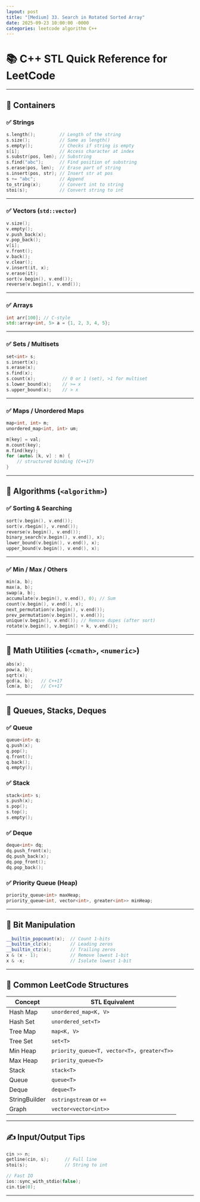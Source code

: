 ```yaml
---
layout: post
title: "[Medium] 33. Search in Rotated Sorted Array"
date: 2025-09-23 10:00:00 -0000
categories: leetcode algorithm C++
---
```


# 📚 C++ STL Quick Reference for LeetCode

---

## 🧰 Containers

### ✅ Strings

```cpp
s.length();         // Length of the string
s.size();           // Same as length()
s.empty();          // Checks if string is empty
s[i];               // Access character at index
s.substr(pos, len); // Substring
s.find("abc");      // Find position of substring
s.erase(pos, len);  // Erase part of string
s.insert(pos, str); // Insert str at pos
s += "abc";         // Append
to_string(x);       // Convert int to string
stoi(s);            // Convert string to int
```

---

### ✅ Vectors (`std::vector`)

```cpp
v.size();
v.empty();
v.push_back(x);
v.pop_back();
v[i];
v.front();
v.back();
v.clear();
v.insert(it, x);
v.erase(it);
sort(v.begin(), v.end());
reverse(v.begin(), v.end());
```

---

### ✅ Arrays

```cpp
int arr[100]; // C-style
std::array<int, 5> a = {1, 2, 3, 4, 5};
```

---

### ✅ Sets / Multisets

```cpp
set<int> s;
s.insert(x);
s.erase(x);
s.find(x);
s.count(x);          // 0 or 1 (set), >1 for multiset
s.lower_bound(x);    // >= x
s.upper_bound(x);    // > x
```

---

### ✅ Maps / Unordered Maps

```cpp
map<int, int> m;
unordered_map<int, int> um;

m[key] = val;
m.count(key);
m.find(key);
for (auto& [k, v] : m) {
    // structured binding (C++17)
}
```

---

## 🔄 Algorithms (`<algorithm>`)

### ✅ Sorting & Searching

```cpp
sort(v.begin(), v.end());
sort(v.rbegin(), v.rend());
reverse(v.begin(), v.end());
binary_search(v.begin(), v.end(), x);
lower_bound(v.begin(), v.end(), x);
upper_bound(v.begin(), v.end(), x);
```

---

### ✅ Min / Max / Others

```cpp
min(a, b);
max(a, b);
swap(a, b);
accumulate(v.begin(), v.end(), 0); // Sum
count(v.begin(), v.end(), x);
next_permutation(v.begin(), v.end());
prev_permutation(v.begin(), v.end());
unique(v.begin(), v.end()); // Remove dupes (after sort)
rotate(v.begin(), v.begin() + k, v.end());
```

---

## 📐 Math Utilities (`<cmath>`, `<numeric>`)

```cpp
abs(x);
pow(a, b);
sqrt(x);
gcd(a, b);   // C++17
lcm(a, b);   // C++17
```

---

## 🧵 Queues, Stacks, Deques

### ✅ Queue

```cpp
queue<int> q;
q.push(x);
q.pop();
q.front();
q.back();
q.empty();
```

### ✅ Stack

```cpp
stack<int> s;
s.push(x);
s.pop();
s.top();
s.empty();
```

### ✅ Deque

```cpp
deque<int> dq;
dq.push_front(x);
dq.push_back(x);
dq.pop_front();
dq.pop_back();
```

### ✅ Priority Queue (Heap)

```cpp
priority_queue<int> maxHeap;
priority_queue<int, vector<int>, greater<int>> minHeap;
```

---

## 🧠 Bit Manipulation

```cpp
__builtin_popcount(x);  // Count 1-bits
__builtin_clz(x);       // Leading zeros
__builtin_ctz(x);       // Trailing zeros
x & (x - 1);            // Remove lowest 1-bit
x & -x;                 // Isolate lowest 1-bit
```

---

## 📌 Common LeetCode Structures

| Concept       | STL Equivalent              |
|--------------|------------------------------|
| Hash Map     | `unordered_map<K, V>`         |
| Hash Set     | `unordered_set<T>`            |
| Tree Map     | `map<K, V>`                   |
| Tree Set     | `set<T>`                      |
| Min Heap     | `priority_queue<T, vector<T>, greater<T>>` |
| Max Heap     | `priority_queue<T>`           |
| Stack        | `stack<T>`                    |
| Queue        | `queue<T>`                    |
| Deque        | `deque<T>`                    |
| StringBuilder| `ostringstream` or `+=`       |
| Graph        | `vector<vector<int>>`         |

---

## ✍️ Input/Output Tips

```cpp
cin >> n;
getline(cin, s);      // Full line
stoi(s);              // String to int

// Fast IO
ios::sync_with_stdio(false);
cin.tie(0);
```

---

